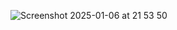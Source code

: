 ![Screenshot 2025-01-06 at 21 53 50](https://github.com/user-attachments/assets/95d93fcf-13f8-4fdc-a901-ccd4f65463d3)
